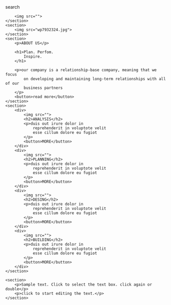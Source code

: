 <html lang="es">
<head>
    <meta charset="UTF-8">
    <meta http-equiv="X-UA-Compatible" content="IE=edge">
    <meta name="viewport" content="width=device-width, initial-scale=1.0">
    <title>Document</title>
</head>
<nav>search</nav>
<body>
    <section>
        <img src="">

        <img src="">
    </section>
    <section>
        <img src="wp7932324.jpg">
    </section>
    <section>
        <p>ABOUT US</p>

        <h1>Plan. Perfom.
            Inspire.
        </h1>

        <p>our company is a relationship-base company, meaning that we focus 
            on developing and maintaining long-term relationships with all of our 
            business partners   
        </p>
        <button>read more</button>
    </section>
    <section>
        <div>
            <img src="">
            <h2>ANALYSIS</h2>
            <p>duis out irure dolor in 
                reprehenderit in voluptote velit 
                esse cillum dolore eu fugiot 
            </p>
            <button>MORE</button>
        </div>
        <div>
            <img src="">
            <h2>PLANNING</h2>
            <p>duis out irure dolor in 
                reprehenderit in voluptote velit 
                esse cillum dolore eu fugiot 
            </p>
            <button>MORE</button>
        </div>
        <div>
            <img src="">
            <h2>DESING</h2>
            <p>duis out irure dolor in 
                reprehenderit in voluptote velit 
                esse cillum dolore eu fugiot 
            </p>
            <button>MORE</button>
        </div>
        <div>
            <img src="">
            <h2>BUILDING</h2>
            <p>duis out irure dolor in 
                reprehenderit in voluptote velit 
                esse cillum dolore eu fugiot 
            </p>
            <button>MORE</button>
        </div>
    </section>

    <section>
        <p>Sample text. Click to select the text box. click again or double</p>
        <p>click to start editing the text.</p>
    </section>
</body>
</html>